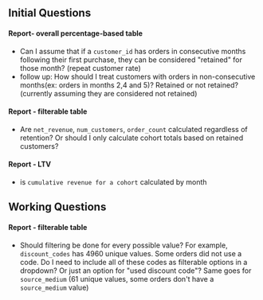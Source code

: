 ## Initial Questions

#### Report- overall percentage-based table

- Can I assume that if a `customer_id` has orders in consecutive months following their first purchase, they can be considered "retained" for those month? (repeat customer rate)
- follow up: How should I treat customers with orders in non-consecutive months(ex: orders in months 2,4 and 5)? Retained or not retained? (currently assuming they are considered not retained)

#### Report - filterable table

- Are `net_revenue`, `num_customers`, `order_count` calculated regardless of retention? Or should I only calculate cohort totals based on retained customers?

#### Report - LTV

- is `cumulative revenue for a cohort` calculated by month

## Working Questions

#### Report - filterable table

- Should filtering be done for every possible value? For example, `discount_codes` has 4960 unique values. Some orders did not use a code. Do I need to include all of these codes as filterable options in a dropdown? Or just an option for "used discount code"? Same goes for `source_medium` (61 unique values, some orders don't have a `source_medium` value)
